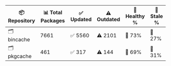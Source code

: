 | 📦 Repository | 📊 Total Packages | ✅ Updated | ⚠️ Outdated | 💚 Healthy % | 🔴 Stale % |
|---------------|-------------------|------------|-------------|-------------|------------|
| 🗂️ bincache | 7661 | ✅ 5560 | ⚠️ 2101 | 💚 73% | 🔴 27% |
| 🗂️ pkgcache | 461 | ✅ 317 | ⚠️ 144 | 💚 69% | 🔴 31% |
